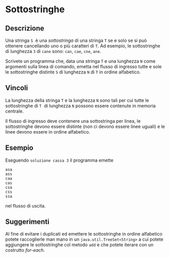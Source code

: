 Sottostringhe
=============

Descrizione
-----------

Una stringa `S`  è una *sottostringa* di una stringa `T` se e solo se si può
ottenere cancellando uno o più caratteri di  `T`. Ad esempio, le sottostringhe
di lunghezza `3` di `cane` sono: `can`, `cae`, `cne`, `ane`.

Scrivete un programma che, data una stringa `T` e una lunghezza `N` come
argomenti sulla linea di comando, emetta nel flusso di ingresso tutte e sole le
sottostringhe distinte `S` di lunghezza `N` di `T` in ordine alfabetico.


Vincoli
-------

La lunghezza della stringa `T` e la lunghezza `N` sono tali per cui tutte le
sottostringhe di `T`  di lunghezza `N` possono essere contenute in memoria
centrale.

Il flusso di ingresso deve contenere una sottostringa per linea, le
sottostringhe devono essere distinte (non ci devono essere linee uguali) e le
linee devono essere in ordine alfabetico.


Esempio
-------

Eseguendo `soluzione cassa 3` il programma emette

    asa
    ass
    caa
    cas
    csa
    css
    ssa

nel flusso di uscita.

Suggerimenti
------------

Al fine di evitare i duplicati ed emettere le sottostringhe in ordine alfabetico
potete raccoglierle man mano in un `java.util.TreeSet<String>` a cui potete
aggiungere le sottostringhe col metodo `add` e che potete iterare con un
costrutto *for-each*.
